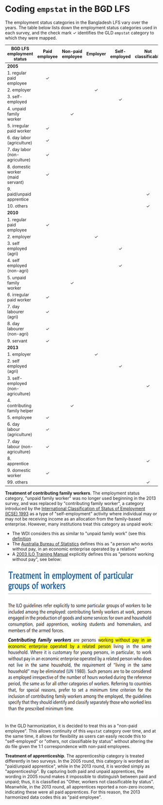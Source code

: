 # Coding `empstat` in the BGD LFS

The employment status categories in the Bangladesh LFS vary over the years. The table below lists down the employment status categories used in each survey, and the check mark ✓ identifies the GLD `empstat` category to which they were mapped. 


| **BGD LFS employment   status** | **Paid employee** | **Non-paid employee** | **Employer** | **Self-employed** | **Not classificable** |
|---|:---:|:---:|:---:|:---:|:---:|
| **2005** |  |  |  |  |  |
| 1. regular paid employee | ✓ |  |  |  |  |
| 2. employer |  |  | ✓ |  |  |
| 3. self-employed |  |  |  | ✓ |  |
| 4. unpaid family worker |  | ✓ |  |  |  |
| 5. irregular paid worker | ✓ |  |  |  |  |
| 6. day labor (agriculture) | ✓ |  |  |  |  |
| 7. day labor (non-agriculture) | ✓ |  |  |  |  |
| 8. domestic worker (maid servant) | ✓ |  |  |  |  |
| 9. paid/unpaid apprentice |  |  |  |  | ✓ |
| 10. others |  |  |  |  | ✓ |
| **2010** |  |  |  |  |  |
| 1. regular paid employee | ✓ |  |  |  |  |
| 2. employer |  |  | ✓ |  |  |
| 3. self employed (agri) |  |  |  | ✓ |  |
| 4. self employed (non-agri) |  |  |  | ✓ |  |
| 5. unpaid family worker |  | ✓ |  |  |  |
| 6. irregular paid worker | ✓ |  |  |  |  |
| 7. day labourer (agri) | ✓ |  |  |  |  |
| 8. day labourer (non-agri) | ✓ |  |  |  |  |
| 9. servant | ✓ |  |  |  |  |
| **2013** |  |  |  |  |  |
| 1. employer |  |  | ✓ |  |  |
| 2. self employed (agri) |  |  |  | ✓ |  |
| 3. self-employed (non-agriculture) |  |  |  |  | ✓ |
| 4. contributing family helper |  | ✓ |  |  |  |
| 5. employee | ✓ |  |  |  |  |
| 6. day labour (agriculture) | ✓ |  |  |  |  |
| 7. day labour (non-agriculture) | ✓ |  |  |  |  |
| 8. apprentice |  |  |  |  | ✓ |
| 9. domestic worker | ✓ |  |  |  |  |
| 99. others |  |  |  |  | ✓ |


**Treatment of contributing family workers**. The employment status category, "unpaid family worker" was no longer used beginning in the 2013 survey, and was replaced by "contributing family worker", a category introduced by the [International Classification of Status of Employment (ICSE)
1993](Utilities/icse93.pdf) as a type of "self-employment" activity where individual may or may not be receiving income as an allocation from the family-based enterprise. However, many institutions treat this category as unpaid work:
- The WDI considers this as similar to "unpaid family work" (see this [definition](https://databank.worldbank.org/metadataglossary/millennium-development-goals/series/SL.FAM.WORK.MA.ZS)
- The [Australia Bureau of Statistics](https://www.abs.gov.au/ausstats/abs@.nsf/Lookup/2901.0Chapter27002016) defines this as "a person who works without pay, in an economic enterprise operated by a relative"
- A [2003 ILO Training Manual](Utilities/ilo_labstat.pdf) explicitly defines this as "persons working without pay", see below:

<img src="Utilities/def_cfw.PNG" width="600" height="500">

In the GLD harmonization, it is decided to treat this as a "non-paid employee". This allows continuity of this `empstat` category over time, and at the same time, it allows for flexibility as users can easily recode this to "self-employed" or "others, not classifiable by status" without altering the do file given the 1:1 correspondence with non-paid employees. 

**Treatment of apprenticeship**. The apprenticeship category is treated differently in two surveys. In the 2005 round, this category is worded as "paid/unpaid apprentice", while in the 2013 round, it is worded simply as "apprenticeship". By capturing both paid and unpaid apprentices, the wording in 2005 round makes it impossible to distinguish between paid and unpaid; thus, it is classified as "Other, workers not classificable by status". Meanwhile, in the 2013 round, all apprentices reported a non-zero income, indicating these were all paid apprentices. For this reason, the 2013 harmonized data codes this as "paid employee". 


